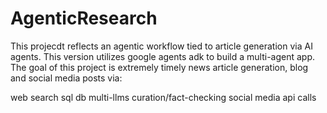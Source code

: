 # AgenticResearch
This projecdt reflects an agentic workflow tied to article generation via AI agents. This version utilizes google agents adk to build a multi-agent app. 
The goal of this project is extremely timely news article generation, blog and social media posts via:

  web search
  sql db
  multi-llms
  curation/fact-checking
  social media api calls
  
